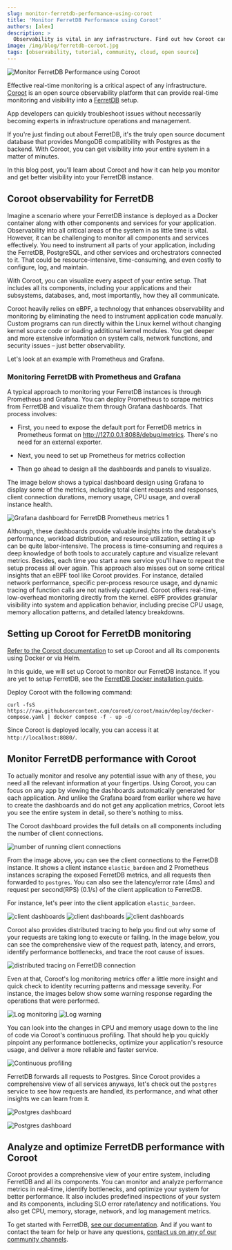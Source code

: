 ```yaml
---
slug: monitor-ferretdb-performance-using-coroot
title: 'Monitor FerretDB Performance using Coroot'
authors: [alex]
description: >
  Observability is vital in any infrastructure. Find out how Coroot can provide real-time monitoring and visibility into a FerretDB setup.
image: /img/blog/ferretdb-coroot.jpg
tags: [observability, tutorial, community, cloud, open source]
---
```


![Monitor FerretDB Performance using Coroot](/img/blog/ferretdb-coroot.jpg)

Effective real-time monitoring is a critical aspect of any infrastructure.
[Coroot](https://coroot.com/) is an open source observability platform that can provide real-time monitoring and visibility into a [FerretDB](https://www.ferretdb.com/) setup.

<!--truncate-->

App developers can quickly troubleshoot issues without necessarily becoming experts in infrastructure operations and management.

If you're just finding out about FerretDB, it's the truly open source document database that provides MongoDB compatibility with Postgres as the backend.
With Coroot, you can get visibility into your entire system in a matter of minutes.

In this blog post, you'll learn about Coroot and how it can help you monitor and get better visibility into your FerretDB instance.

## Coroot observability for FerretDB

Imagine a scenario where your FerretDB instance is deployed as a Docker container along with other components and services for your application.
Observability into all critical areas of the system in as little time is vital.
However, it can be challenging to monitor all components and services effectively.
You need to instrument all parts of your application, including the FerretDB, PostgreSQL, and other services and orchestrators connected to it.
That could be resource-intensive, time-consuming, and even costly to configure, log, and maintain.

With Coroot, you can visualize every aspect of your entire setup.
That includes all its components, including your applications and their subsystems, databases, and, most importantly, how they all communicate.

Coroot heavily relies on eBPF, a technology that enhances observability and monitoring by eliminating the need to instrument application code manually.
Custom programs can run directly within the Linux kernel without changing kernel source code or loading additional kernel modules.
You get deeper and more extensive information on system calls, network functions, and security issues – just better observability.

Let's look at an example with Prometheus and Grafana.

### Monitoring FerretDB with Prometheus and Grafana

A typical approach to monitoring your FerretDB instances is through Prometheus and Grafana.
You can deploy Prometheus to scrape metrics from FerretDB and visualize them through Grafana dashboards.
That process involves:

- First, you need to expose the default port for FerretDB metrics in Prometheus format on http://127.0.0.1:8088/debug/metrics.
  There's no need for an external exporter.

- Next, you need to set up Prometheus for metrics collection

- Then go ahead to design all the dashboards and panels to visualize.

The image below shows a typical dashboard design using Grafana to display some of the metrics, including total client requests and responses, client connection durations, memory usage, CPU usage, and overall instance health.

![Grafana dashboard for FerretDB Prometheus metrics 1](/img/blog/ferretdb-coroot/grafana-prometheus.png)

Although, these dashboards provide valuable insights into the database's performance, workload distribution, and resource utilization, setting it up can be quite labor-intensive.
The process is time-consuming and requires a deep knowledge of both tools to accurately capture and visualize relevant metrics.
Besides, each time you start a new service you'll have to repeat the setup process all over again.
This approach also misses out on some critical insights that an eBPF tool like Coroot provides.
For instance, detailed network performance, specific per-process resource usage, and dynamic tracing of function calls are not natively captured.
Coroot offers real-time, low-overhead monitoring directly from the kernel.
eBPF provides granular visibility into system and application behavior, including precise CPU usage, memory allocation patterns, and detailed latency breakdowns.

## Setting up Coroot for FerretDB monitoring

[Refer to the Coroot documentation](https://coroot.com/docs) to set up Coroot and all its components using Docker or via Helm.

In this guide, we will set up Coroot to monitor our FerretDB instance.
If you are yet to setup FerretDB, see the [FerretDB Docker installation guide](https://docs.ferretdb.io/quickstart-guide/docker/).

Deploy Coroot with the following command:

```shell
curl -fsS https://raw.githubusercontent.com/coroot/coroot/main/deploy/docker-compose.yaml | docker compose -f - up -d
```

Since Coroot is deployed locally, you can access it at `http://localhost:8080/`.

## Monitor FerretDB performance with Coroot

To actually monitor and resolve any potential issue with any of these, you need all the relevant information at your fingertips.
Using Coroot, you can focus on any app by viewing the dashboards automatically generated for each application.
And unlike the Grafana board from earlier where we have to create the dashboards and do not get any application metrics,
Coroot lets you see the entire system in detail, so there's nothing to miss.

The Coroot dashboard provides the full details on all components including the number of client connections.

![number of running client connections](/img/blog/ferretdb-coroot/client-connection.png)

From the image above, you can see the client connections to the FerretDB instance.
It shows a client instance `elastic_bardeen` and 2 Prometheus instances scraping the exposed FerretDB metrics, and all requests then forwarded to `postgres`.
You can also see the latency/error rate (4ms) and request per second(RPS) (0.1/s) of the client application to FerretDB.

For instance, let's peer into the client application `elastic_bardeen`.

![client dashboards](/img/blog/ferretdb-coroot/client-dashboard-1.png)
![client dashboards](/img/blog/ferretdb-coroot/client-dashboard-2.png)
![client dashboards](/img/blog/ferretdb-coroot/client-dashboard-3.png)

Coroot also provides distributed tracing to help you find out why some of your requests are taking long to execute or failing.
In the image below, you can see the comprehensive view of the request path, latency, and errors, identify performance bottlenecks, and trace the root cause of issues.

![distributed tracing on FerretDB connection](/img/blog/ferretdb-coroot/distributed-tracing.png)

Even at that, Coroot's log monitoring metrics offer a little more insight and quick check to identity recurring patterns and message severity.
For instance, the images below show some warning response regarding the operations that were performed.

![Log monitoring](/img/blog/ferretdb-coroot/log-monitoring.png)
![Log warning](/img/blog/ferretdb-coroot/log-warning.png)

You can look into the changes in CPU and memory usage down to the line of code via Coroot's continuous profiling.
That should help you quickly pinpoint any performance bottlenecks, optimize your application's resource usage, and deliver a more reliable and faster service.

![Continuous profiling](/img/blog/ferretdb-coroot/continuous-profiling.png)

FerretDB forwards all requests to Postgres.
Since Coroot provides a comprehensive view of all services anyways, let's check out the `postgres` service to see how requests are handled, its performance, and what other insights we can learn from it.

![Postgres dashboard](/img/blog/ferretdb-coroot/postgres-metrics-1.png)

![Postgres dashboard](/img/blog/ferretdb-coroot/postgres-metrics-2.png)

## Analyze and optimize FerretDB performance with Coroot

Coroot provides a comprehensive view of your entire system, including FerretDB and all its components.
You can monitor and analyze performance metrics in real-time, identify bottlenecks, and optimize your system for better performance.
It also includes predefined inspections of your system and its components, including SLO error rate/latency and notifications.
You also get CPU, memory, storage, network, and log management metrics.

To get started with FerretDB, [see our documentation](https://docs.ferretdb.io/).
And if you want to contact the team for help or have any questions, [contact us on any of our community channels](https://docs.ferretdb.io/#community).
